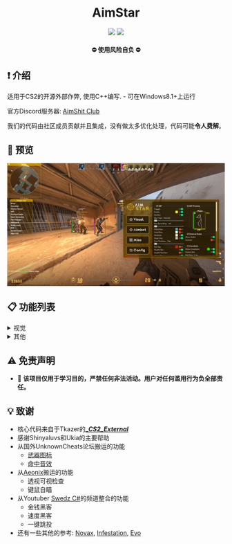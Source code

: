 <h1 align="center">
  AimStar
</h1>
<p align="center">
<a href="https://en.wikipedia.org/wiki/C%2B%2B"><img src="https://img.shields.io/badge/build-C++-blue?style=flat&label=开发语言&logo=visualstudio&logoColor=%231082c3"></a>
<a href="https://store.steampowered.com/app/730/CounterStrike_2"><img src="https://img.shields.io/badge/适用游戏-CS2-red.svg?style=flat&logo=data:image/svg%2bxml;base64,PHN2ZyB4bWxucz0iaHR0cDovL3d3dy53My5vcmcvMjAwMC9zdmciIHZlcnNpb249IjEiIHdpZHRoPSI2MDAiIGhlaWdodD0iNjAwIj48cGF0aCBkPSJNMTI5IDExMWMtNTUgNC05MyA2Ni05MyA3OEwwIDM5OGMtMiA3MCAzNiA5MiA2OSA5MWgxYzc5IDAgODctNTcgMTMwLTEyOGgyMDFjNDMgNzEgNTAgMTI4IDEyOSAxMjhoMWMzMyAxIDcxLTIxIDY5LTkxbC0zNi0yMDljMC0xMi00MC03OC05OC03OGgtMTBjLTYzIDAtOTIgMzUtOTIgNDJIMjM2YzAtNy0yOS00Mi05Mi00MmgtMTV6IiBmaWxsPSIjZmZmIi8+PC9zdmc+"></a>
</p>

<h4 align="center">
  ⛔ 使用风险自负 ⛔
</h4>

## ❗ 介绍
适用于CS2的开源外部作弊, 使用C++编写. - 可在Windows8.1+上运行

官方Discord服务器: [AimShit Club](https://discord.com/invite/VgRrxwesPz)

我们的代码由社区成员贡献并且集成，没有做太多优化处理，代码可能**令人费解**。

## 📸 预览
![](/Image2.png)

## 📋 功能列表

<details>
<summary>视觉</summary>
  
- ESP
- 发光
- 雷达
- 准星
- 无视闪光
- 无视烟雾
</details>

<details>
<summary>其他</summary>

- 连跳
- 辅助瞄准
- 自动扳机
- 一键跳投
- 命中音效
- C4计时
- 第三人称
- 旁观列表
</details>

## ⚠️ 免责声明
- 🚫 **该项目仅用于学习目的，严禁任何非法活动。用户对任何滥用行为负全部责任。**

## 💡 致谢
- 核心代码来自于Tkazer的[**__CS2_External_**](https://github.com/TKazer/CS2_External)
- 感谢Shinyaluvs和Ukia的主要帮助
- 从国外UnknownCheats论坛搬运的功能
  - [武器图标](https://www.unknowncheats.me/forum/counter-strike-2-a/608799-weapon-icon-esp.html)
  - [命中音效](https://www.unknowncheats.me/forum/counter-strike-2-releases/607417-hitsound-external.html)
- 从[Aeonix](https://github.com/Fr0go1/Aeonix-Cs2)搬运的功能
  - 透视可视检查
  - 键鼠自瞄
- 从Youtuber [Swedz C#](https://www.youtube.com/@SwedishTwat)的频道整合的功能
  - 金钱黑客
  - 速度黑客
  - 一键跳投
- 还有一些其他的参考: [Novax](https://github.com/PhillipThePaster/Novax), [Infestation](https://github.com/vsaint1/cs2-infestation), [Evo](https://github.com/dumitru1216/cs2-external-evo)
